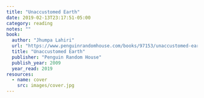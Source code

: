 ```yaml
---
title: "Unaccustomed Earth"
date: 2019-02-13T23:17:51-05:00
category: reading
notes: ""
book:
  author: "Jhumpa Lahiri"
  url: "https://www.penguinrandomhouse.com/books/97153/unaccustomed-earth-by-jhumpa-lahiri/9780307278258"
  title: "Unaccustomed Earth"
  publisher: "Penguin Random House"
  publish_year: 2009
  year_read: 2019
resources:
  - name: cover
    src: images/cover.jpg
---
```


